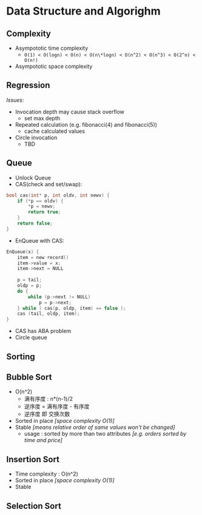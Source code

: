 Data Structure and Algorighm
====

Complexity
---
* Asympototic time complexity
  * `O(1) < O(logn) < O(n) < O(n\*logn) < O(n^2) < O(n^3) < O(2^n) < O(n!)`
* Asympototic space complexity

Regression
----
*Issues:*
* Invocation depth may cause stack overflow
  * set max depth
* Repeated calculation (e.g. fibonacci(4) and fibonacci(5))
  * cache calculated values
* Circle invocation
  * TBD

Queue
---
* Unlock Queue
* CAS(check and set/swap):
```C
bool cas(int* p, int oldv, int newv) {
    if (*p == oldv) {
        *p = newv;
        return true;
    }
    return false;
}
```
* EnQueue with CAS:
```C
EnQueue(x) {
    item = new record()
    item->value = x;
    item->next = NULL
  
    p = tail;
    oldp = p;
    do {
        while (p->next != NULL)
            p = p->next;
    } while ( cas(p, oldp, item) == false );
    cas (tail, oldp, item);
}
```

* CAS has ABA problem
* Circle queue

Sorting
---

## Bubble Sort
* O(n^2)
  * 满有序度 : n\*(n-1)/2
  * 逆序度 = 满有序度 - 有序度
  * 逆序度 即 交换次数
* Sorted in place _[space complexity O(1)]_
* Stable _[means relative order of same values won't be changed]_
  * usage : sorted by more than two attributes _[e.g. orders sorted by time and price]_

## Insertion Sort
* Time complexity : O(n^2)
* Sorted in place _[space complexity O(1)]_
* Stable

## Selection Sort



























